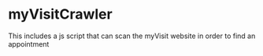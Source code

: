 # myVisitCrawler
This includes a js script that can scan the myVisit website in order to find an appointment 
